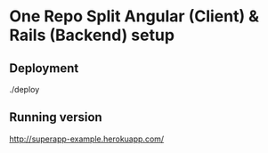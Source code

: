 # One Repo Split Angular (Client) & Rails (Backend) setup

## Deployment

./deploy

## Running version

http://superapp-example.herokuapp.com/
